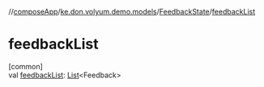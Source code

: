 //[composeApp](../../../index.md)/[ke.don.volyum.demo.models](../index.md)/[FeedbackState](index.md)/[feedbackList](feedback-list.md)

# feedbackList

[common]\
val [feedbackList](feedback-list.md): [List](https://kotlinlang.org/api/core/kotlin-stdlib/kotlin.collections/-list/index.html)&lt;Feedback&gt;
